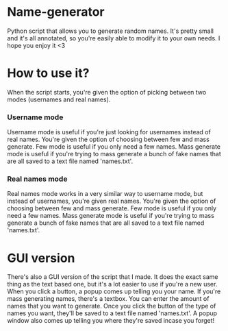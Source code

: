 # Name-generator
Python script that allows you to generate random names. It's pretty small and it's all annotated, so you're easily able to modify it to your own needs. I hope you enjoy it <3

# How to use it?
When the script starts, you're given the option of picking between two modes (usernames and real names).

### Username mode
Username mode is useful if you're just looking for usernames instead of real names. You're given the option of choosing between few and mass generate. Few mode is useful if you only need a few names. Mass generate mode is useful if you're trying to mass generate a bunch of fake names that are all saved to a text file named 'names.txt'.

### Real names mode
Real names mode works in a very similar way to username mode, but instead of usernames, you're given real names. You're given the option of choosing between few and mass generate. Few mode is useful if you only need a few names. Mass generate mode is useful if you're trying to mass generate a bunch of fake names that are all saved to a text file named 'names.txt'.

# GUI version

There's also a GUI version of the script that I made. It does the exact same thing as the text based one, but it's a lot easier to use if you're a new user. When you click a button, a popup comes up telling you your name. If you're mass generating names, there's a textbox. You can enter the amount of names that you want to generate. Once you click the button of the type of names you want, they'll be saved to a text file named 'names.txt'. A popup window also comes up telling you where they're saved incase you forget!
